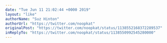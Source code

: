 ```yaml
---
date: "Tue Jun 11 21:02:44 +0000 2019"
layout: "like"
authorName: "Suz Hinton"
authorUrl: "https://twitter.com/noopkat"
originalPost: "https://twitter.com/noopkat/status/1138552168372289537"
inReplyTo: "https://twitter.com/noopkat/status/1138550992545280000"
---
```

